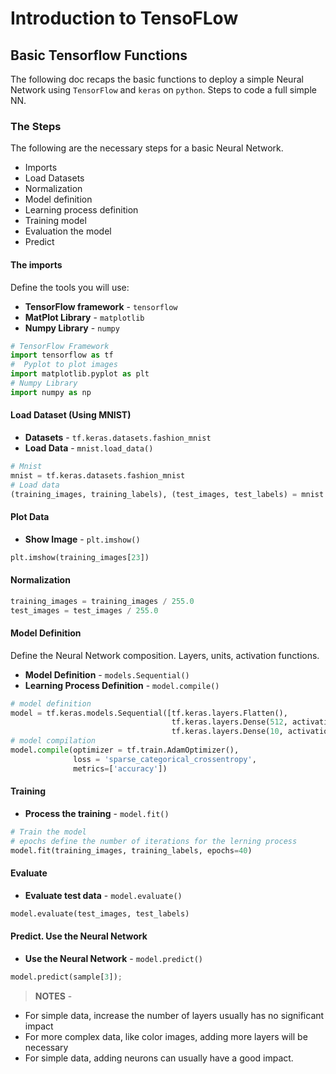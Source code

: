 # Introduction to TensoFLow
## Basic Tensorflow Functions
The following doc recaps the basic functions to deploy a simple Neural Network using `TensorFlow` and `keras` on `python`. Steps to code a full simple NN.

### The Steps
The following are the necessary steps for a basic Neural Network.
* Imports
* Load Datasets
* Normalization
* Model definition
* Learning process definition
* Training model
* Evaluation the model
* Predict

#### The imports
Define the tools you will use:
* **TensorFlow framework** - `tensorflow`
* **MatPlot Library** - `matplotlib`
* **Numpy Library** - `numpy`

```python
# TensorFlow Framework
import tensorflow as tf
#  Pyplot to plot images
import matplotlib.pyplot as plt
# Numpy Library
import numpy as np
```
#### Load Dataset (Using MNIST)
* **Datasets** - `tf.keras.datasets.fashion_mnist` 
* **Load Data** - `mnist.load_data()`

```python
# Mnist
mnist = tf.keras.datasets.fashion_mnist
# Load data
(training_images, training_labels), (test_images, test_labels) = mnist.load_data()
```

#### Plot Data
* **Show Image** - `plt.imshow()`

```python
plt.imshow(training_images[23])
```

#### Normalization
```python
training_images = training_images / 255.0
test_images = test_images / 255.0
```

#### Model Definition
Define the Neural Network composition. Layers, units, activation functions.
* **Model Definition** - `models.Sequential()`
* **Learning Process Definition** - `model.compile()`

```python
# model definition
model = tf.keras.models.Sequential([tf.keras.layers.Flatten(), 
                                    tf.keras.layers.Dense(512, activation=tf.nn.relu), 
                                    tf.keras.layers.Dense(10, activation=tf.nn.softmax)])
# model compilation
model.compile(optimizer = tf.train.AdamOptimizer(),
              loss = 'sparse_categorical_crossentropy',
              metrics=['accuracy'])
```

#### Training
* **Process the training** - `model.fit()`

```python
# Train the model
# epochs define the number of iterations for the lerning process
model.fit(training_images, training_labels, epochs=40)
```

#### Evaluate
* **Evaluate test data** - `model.evaluate()`

```python
model.evaluate(test_images, test_labels)
```

#### Predict. Use the Neural Network

* **Use the Neural Network** - `model.predict()`

```python
model.predict(sample[3]);
```

> **NOTES** - 
* For simple data, increase the number of layers usually has no significant impact
* For more complex data, like color images, adding more layers will be necessary
* For simple data, adding neurons can usually have a good impact.


